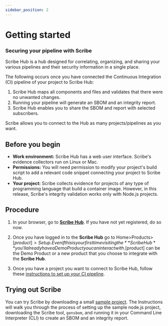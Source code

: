 ```yaml
---
sidebar_position: 2
---
```

# Getting started


### Securing your pipeline with Scribe

Scribe Hub is a hub designed for correlating, organizing, and sharing your various pipelines and their security information in a single place.

The following occurs once you have connected the Continuous Integration (CI) pipeline of your project to Scribe Hub:

1. Scribe Hub maps all components and files and validates that there were no unwanted changes.
2. Running your pipeline will generate an SBOM and an integrity report.
3. Scribe Hub enables you to share the SBOM and report with selected subscribers.

Scribe allows you to connect to the Hub as many projects/pipelines as you want.

## Before you begin 

- **Work environment:** Scribe Hub has a web user interface. Scribe's evidence collectors run on Linux or Mac.
- **Permissions:** You will need permission to modify your project's build script to add a relevant code snippet connecting your project to Scribe Hub.
- **Your project:** Scribe collects evidence for projects of any type of programming language that build a container image. However, in this release, Scribe's integrity validation works only with Node.js projects.

## Procedure 
1. In your browser, go to **[Scribe Hub](https://prod.hub.scribesecurity.com/ "Scribe Hub Link")**. If you have not yet registered, do so now.
2. Once you have logged in to the **Scribe Hub** go to Home>Products>[$product]>Setup. Even if this is your first time visiting the **Scribe Hub** you'll already have a Demo Product you can interact with. [$product] can be the Demo Product or a new product that you choose to integrate with the **Scribe Hub**.

3. Once you have a project you want to connect to Scribe Hub, follow these [instructions to set up your CI pipeline](/docs/ci-integrations "instructions to set up your CI pipeline").

## Trying out Scribe

You can try Scribe by downloading a small [sample project](/docs/sampleproject  "sample project").
The Instructions will walk you through the process of setting up the sample node.js project, downloading the Scribe tool, `gensbom`, and running it in your Command Line Interpreter (CLI) to create an SBOM and an integrity report.



